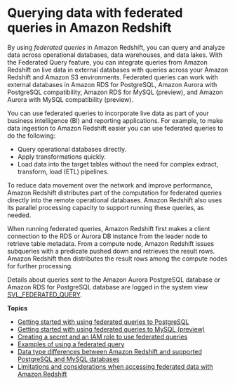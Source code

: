 # Querying data with federated queries in Amazon Redshift<a name="federated-overview"></a>

By using *federated queries* in Amazon Redshift, you can query and analyze data across operational databases, data warehouses, and data lakes\. With the Federated Query feature, you can integrate queries from Amazon Redshift on live data in external databases with queries across your Amazon Redshift and Amazon S3 environments\. Federated queries can work with external databases in Amazon RDS for PostgreSQL, Amazon Aurora with PostgreSQL compatibility, Amazon RDS for MySQL \(preview\), and Amazon Aurora with MySQL compatibility \(preview\)\. 

You can use federated queries to incorporate live data as part of your business intelligence \(BI\) and reporting applications\. For example, to make data ingestion to Amazon Redshift easier you can use federated queries to do the following:
+ Query operational databases directly\. 
+ Apply transformations quickly\.
+ Load data into the target tables without the need for complex extract, transform, load \(ETL\) pipelines\.

To reduce data movement over the network and improve performance, Amazon Redshift distributes part of the computation for federated queries directly into the remote operational databases\. Amazon Redshift also uses its parallel processing capacity to support running these queries, as needed\. 

When running federated queries, Amazon Redshift first makes a client connection to the RDS or Aurora DB instance from the leader node to retrieve table metadata\. From a compute node, Amazon Redshift issues subqueries with a predicate pushed down and retrieves the result rows\. Amazon Redshift then distributes the result rows among the compute nodes for further processing\.

Details about queries sent to the Amazon Aurora PostgreSQL database or Amazon RDS for PostgreSQL database are logged in the system view [SVL\_FEDERATED\_QUERY](r_SVL_FEDERATED_QUERY.md)\.

**Topics**
+ [Getting started with using federated queries to PostgreSQL](getting-started-federated.md)
+ [Getting started with using federated queries to MySQL \(preview\)](getting-started-federated-mysql.md)
+ [Creating a secret and an IAM role to use federated queries](federated-create-secret-iam-role.md)
+ [Examples of using a federated query](federated_query_example.md)
+ [Data type differences between Amazon Redshift and supported PostgreSQL and MySQL databases](federated-data-types.md)
+ [Limitations and considerations when accessing federated data with Amazon Redshift](federated-limitations.md)